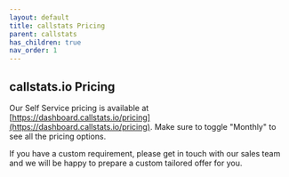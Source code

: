 ```yaml
---
layout: default
title: callstats Pricing
parent: callstats
has_children: true
nav_order: 1
---
```


## callstats.io Pricing

Our Self Service pricing is available at [https://dashboard.callstats.io/pricing](https://dashboard.callstats.io/pricing).  Make sure to toggle "Monthly" to see all the pricing options.

If you have a custom requirement, please get in touch with our sales team and we will be happy to prepare a custom tailored offer for you.

